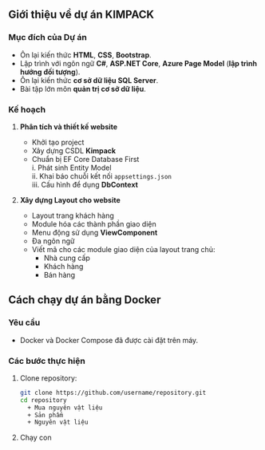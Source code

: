 ## Giới thiệu về dự án KIMPACK

### Mục đích của Dự án

- Ôn lại kiến thức **HTML**, **CSS**, **Bootstrap**.  
- Lập trình với ngôn ngữ **C#**, **ASP.NET Core**, **Azure Page Model** (**lập trình hướng đối tượng**).  
- Ôn lại kiến thức **cơ sở dữ liệu SQL Server**.  
- Bài tập lớn môn **quản trị cơ sở dữ liệu**.  

### Kế hoạch

1. **Phân tích và thiết kế website**
   - Khởi tạo project  
   - Xây dựng CSDL **Kimpack**  
   - Chuẩn bị EF Core Database First  
     i. Phát sinh Entity Model  
     ii. Khai báo chuỗi kết nối `appsettings.json`  
     iii. Cấu hình để dụng **DbContext**

2. **Xây dựng Layout cho website**
   - Layout trang khách hàng  
   - Module hóa các thành phần giao diện  
   - Menu động sử dụng **ViewComponent**  
   - Đa ngôn ngữ  
   - Viết mã cho các module giao diện của layout trang chủ:  
     + Nhà cung cấp  
     + Khách hàng  
     + Bán hàng
## Cách chạy dự án bằng Docker

### Yêu cầu
- Docker và Docker Compose đã được cài đặt trên máy.

### Các bước thực hiện
1. Clone repository:
   ```bash
   git clone https://github.com/username/repository.git
   cd repository
     + Mua nguyên vật liệu 
     + Sản phẩm
     + Nguyên vật liệu
2. Chạy con
   ```docker run -p 5000:80 yourprojectname


